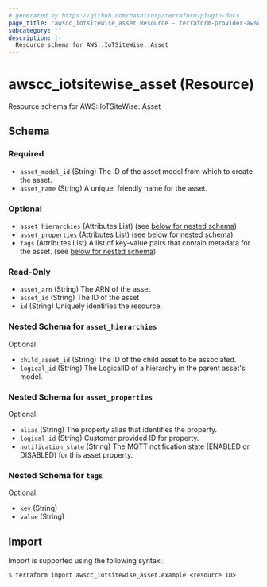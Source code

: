 ```yaml
---
# generated by https://github.com/hashicorp/terraform-plugin-docs
page_title: "awscc_iotsitewise_asset Resource - terraform-provider-awscc"
subcategory: ""
description: |-
  Resource schema for AWS::IoTSiteWise::Asset
---
```


# awscc_iotsitewise_asset (Resource)

Resource schema for AWS::IoTSiteWise::Asset



<!-- schema generated by tfplugindocs -->
## Schema

### Required

- `asset_model_id` (String) The ID of the asset model from which to create the asset.
- `asset_name` (String) A unique, friendly name for the asset.

### Optional

- `asset_hierarchies` (Attributes List) (see [below for nested schema](#nestedatt--asset_hierarchies))
- `asset_properties` (Attributes List) (see [below for nested schema](#nestedatt--asset_properties))
- `tags` (Attributes List) A list of key-value pairs that contain metadata for the asset. (see [below for nested schema](#nestedatt--tags))

### Read-Only

- `asset_arn` (String) The ARN of the asset
- `asset_id` (String) The ID of the asset
- `id` (String) Uniquely identifies the resource.

<a id="nestedatt--asset_hierarchies"></a>
### Nested Schema for `asset_hierarchies`

Optional:

- `child_asset_id` (String) The ID of the child asset to be associated.
- `logical_id` (String) The LogicalID of a hierarchy in the parent asset's model.


<a id="nestedatt--asset_properties"></a>
### Nested Schema for `asset_properties`

Optional:

- `alias` (String) The property alias that identifies the property.
- `logical_id` (String) Customer provided ID for property.
- `notification_state` (String) The MQTT notification state (ENABLED or DISABLED) for this asset property.


<a id="nestedatt--tags"></a>
### Nested Schema for `tags`

Optional:

- `key` (String)
- `value` (String)

## Import

Import is supported using the following syntax:

```shell
$ terraform import awscc_iotsitewise_asset.example <resource ID>
```
